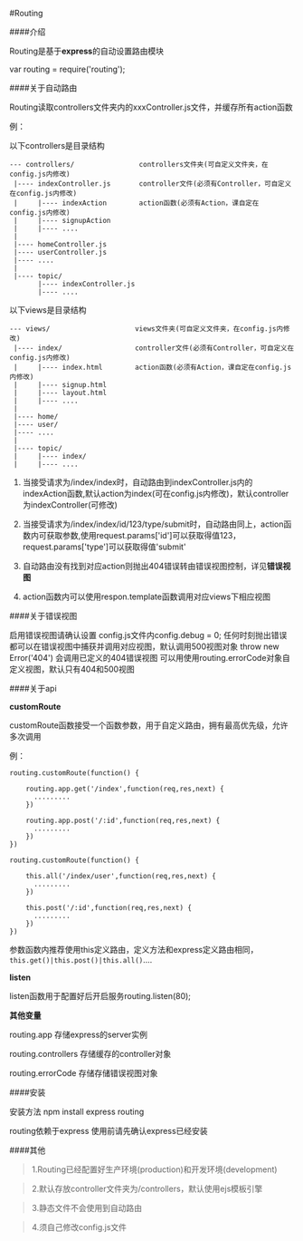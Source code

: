 #Routing

####介绍

Routing是基于**express**的自动设置路由模块

var routing = require('routing');

####关于自动路由

Routing读取controllers文件夹内的xxxController.js文件，并缓存所有action函数

例：

  以下controllers是目录结构
  
    --- controllers/                controllers文件夹(可自定义文件夹，在config.js内修改) 
     |---- indexController.js       controller文件(必须有Controller，可自定义在config.js内修改)
     |     |---- indexAction        action函数(必须有Action，课自定在config.js内修改)
     |     |---- signupAction
     |     |---- ....
     |
     |---- homeController.js
     |---- userController.js
     |---- ....
     |
     |---- topic/
           |---- indexController.js
           |---- ....
           
  以下views是目录结构
  
    --- views/                     views文件夹(可自定义文件夹，在config.js内修改)
     |---- index/                  controller文件(必须有Controller，可自定义在config.js内修改)
     |     |---- index.html        action函数(必须有Action，课自定在config.js内修改)
     |     |---- signup.html
     |     |---- layout.html
     |     |---- ....
     |
     |---- home/
     |---- user/
     |---- ....
     |
     |---- topic/
     |     |---- index/
     |     |---- ....



1. 当接受请求为/index/index时，自动路由到indexController.js内的indexAction函数,默认action为index(可在config.js内修改)，默认controller为indexController(可修改)

2. 当接受请求为/index/index/id/123/type/submit时，自动路由同上，action函数内可获取参数,使用request.params['id']可以获取得值123，request.params['type']可以获取得值'submit'

3. 自动路由没有找到对应action则抛出404错误转由错误视图控制，详见**错误视图**

4. action函数内可以使用respon.template函数调用对应views下相应视图

####关于错误视图

启用错误视图请确认设置
config.js文件内config.debug = 0;
任何时刻抛出错误都可以在错误视图中捕获并调用对应视图，默认调用500视图对象
throw new Error('404') 会调用已定义的404错误视图
可以用使用routing.errorCode对象自定义视图，默认只有404和500视图

####关于api


**customRoute**

customRoute函数接受一个函数参数，用于自定义路由，拥有最高优先级，允许多次调用

例：

    routing.customRoute(function() {
    
        routing.app.get('/index',function(req,res,next) {
          .........
        })
        
        routing.app.post('/:id',function(req,res,next) {
          .........
        })
    })

    routing.customRoute(function() {
    
        this.all('/index/user',function(req,res,next) {
          .........
        }) 
        
        this.post('/:id',function(req,res,next) {
          .........
        })
    })

参数函数内推荐使用this定义路由，定义方法和express定义路由相同，`this.get()|this.post()|this.all()`....

**listen**

listen函数用于配置好后开启服务routing.listen(80);

**其他变量**

routing.app           存储express的server实例

routing.controllers   存储缓存的controller对象

routing.errorCode     存储存储错误视图对象

####安装

安装方法 npm install express routing

routing依赖于express  使用前请先确认express已经安装

####其他

>1.Routing已经配置好生产环境(production)和开发环境(development)

>2.默认存放controller文件夹为/controllers，默认使用ejs模板引擎

>3.静态文件不会使用到自动路由

>4.须自己修改config.js文件